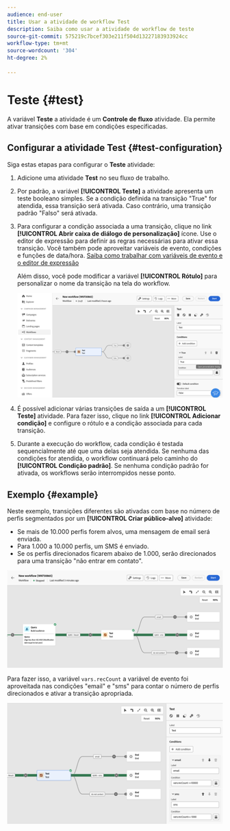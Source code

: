 ```yaml
---
audience: end-user
title: Usar a atividade de workflow Test
description: Saiba como usar a atividade de workflow de teste
source-git-commit: 575219c7bcef303e211f504d13227183933924cc
workflow-type: tm+mt
source-wordcount: '304'
ht-degree: 2%

---
```


# Teste {#test}

A variável **Teste** a atividade é um **Controle de fluxo** atividade. Ela permite ativar transições com base em condições especificadas.

## Configurar a atividade Test {#test-configuration}

Siga estas etapas para configurar o **Teste** atividade:

1. Adicione uma atividade **Test** no seu fluxo de trabalho.

1. Por padrão, a variável **[!UICONTROL Teste]** a atividade apresenta um teste booleano simples. Se a condição definida na transição &quot;True&quot; for atendida, essa transição será ativada. Caso contrário, uma transição padrão &quot;Falso&quot; será ativada.

1. Para configurar a condição associada a uma transição, clique no link **[!UICONTROL Abrir caixa de diálogo de personalização]** ícone. Use o editor de expressão para definir as regras necessárias para ativar essa transição. Você também pode aproveitar variáveis de evento, condições e funções de data/hora. [Saiba como trabalhar com variáveis de evento e o editor de expressão](../event-variables.md)

   Além disso, você pode modificar a variável **[!UICONTROL Rótulo]** para personalizar o nome da transição na tela do workflow.

   ![](../assets/workflow-test-default.png)

1. É possível adicionar várias transições de saída a um **[!UICONTROL Teste]** atividade. Para fazer isso, clique no link **[!UICONTROL Adicionar condição]** e configure o rótulo e a condição associada para cada transição.

1. Durante a execução do workflow, cada condição é testada sequencialmente até que uma delas seja atendida. Se nenhuma das condições for atendida, o workflow continuará pelo caminho do **[!UICONTROL Condição padrão]**. Se nenhuma condição padrão for ativada, os workflows serão interrompidos nesse ponto.

## Exemplo {#example}

Neste exemplo, transições diferentes são ativadas com base no número de perfis segmentados por um **[!UICONTROL Criar público-alvo]** atividade:
* Se mais de 10.000 perfis forem alvos, uma mensagem de email será enviada.
* Para 1.000 a 10.000 perfis, um SMS é enviado.
* Se os perfis direcionados ficarem abaixo de 1.000, serão direcionados para uma transição &quot;não entrar em contato&quot;.

![](../assets/workflow-test-example.png)

Para fazer isso, a variável `vars.recCount` a variável de evento foi aproveitada nas condições &quot;email&quot; e &quot;sms&quot; para contar o número de perfis direcionados e ativar a transição apropriada.

![](../assets/workflow-test-example-config.png)

